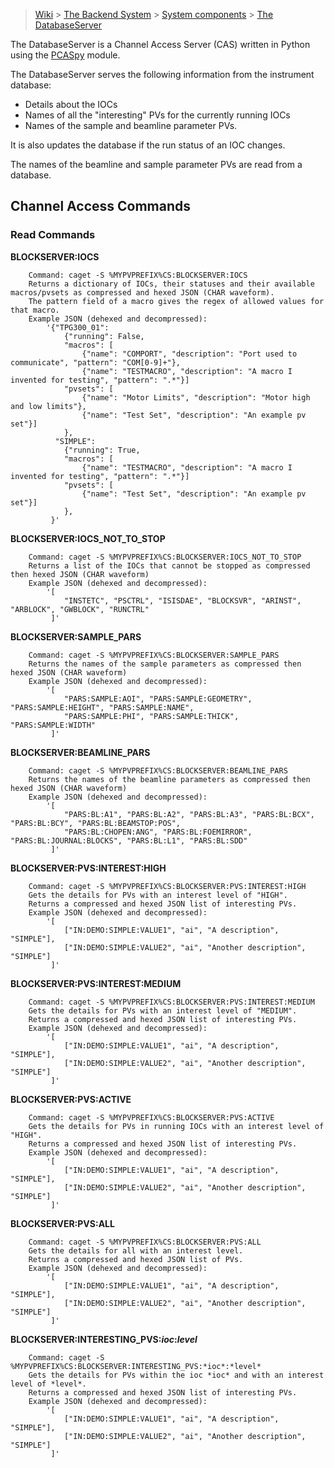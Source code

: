 > [Wiki](Home) > [The Backend System](The-Backend-System) > [System components](System-components) > [The DatabaseServer](The-DatabaseServer) 

The DatabaseServer is a Channel Access Server (CAS) written in Python using the [PCASpy](https://code.google.com/p/pcaspy/) module.

The DatabaseServer serves the following information from the instrument database:

* Details about the IOCs
* Names of all the "interesting" PVs for the currently running IOCs
* Names of the sample and beamline parameter PVs.

It is also updates the database if the run status of an IOC changes.

The names of the beamline and sample parameter PVs are read from a database.

## Channel Access Commands ##

### Read Commands ###

**BLOCKSERVER:IOCS**

```
    Command: caget -S %MYPVPREFIX%CS:BLOCKSERVER:IOCS
    Returns a dictionary of IOCs, their statuses and their available macros/pvsets as compressed and hexed JSON (CHAR waveform). 
    The pattern field of a macro gives the regex of allowed values for that macro.
    Example JSON (dehexed and decompressed):
        '{"TPG300_01": 
            {"running": False,
			"macros": [
				{"name": "COMPORT", "description": "Port used to communicate", "pattern": "COM[0-9]+"},
				{"name": "TESTMACRO", "description": "A macro I invented for testing", "pattern": ".*"}]
			"pvsets": [
				{"name": "Motor Limits", "description": "Motor high and low limits"},
				{"name": "Test Set", "description": "An example pv set"}]
			},
          "SIMPLE": 
            {"running": True,
			"macros": [
				{"name": "TESTMACRO", "description": "A macro I invented for testing", "pattern": ".*"}]
			"pvsets": [
				{"name": "Test Set", "description": "An example pv set"}]
			},
         }'
```

**BLOCKSERVER:IOCS_NOT_TO_STOP**

```
    Command: caget -S %MYPVPREFIX%CS:BLOCKSERVER:IOCS_NOT_TO_STOP
    Returns a list of the IOCs that cannot be stopped as compressed then hexed JSON (CHAR waveform)
    Example JSON (dehexed and decompressed):
        '[
            "INSTETC", "PSCTRL", "ISISDAE", "BLOCKSVR", "ARINST", "ARBLOCK", "GWBLOCK", "RUNCTRL"
         ]'
```

**BLOCKSERVER:SAMPLE_PARS**

```
    Command: caget -S %MYPVPREFIX%CS:BLOCKSERVER:SAMPLE_PARS
    Returns the names of the sample parameters as compressed then hexed JSON (CHAR waveform)
    Example JSON (dehexed and decompressed):
        '[
            "PARS:SAMPLE:AOI", "PARS:SAMPLE:GEOMETRY", "PARS:SAMPLE:HEIGHT", "PARS:SAMPLE:NAME",
            "PARS:SAMPLE:PHI", "PARS:SAMPLE:THICK", "PARS:SAMPLE:WIDTH"
         ]'
```

**BLOCKSERVER:BEAMLINE_PARS**

```
    Command: caget -S %MYPVPREFIX%CS:BLOCKSERVER:BEAMLINE_PARS
    Returns the names of the beamline parameters as compressed then hexed JSON (CHAR waveform)
    Example JSON (dehexed and decompressed):
        '[
            "PARS:BL:A1", "PARS:BL:A2", "PARS:BL:A3", "PARS:BL:BCX", "PARS:BL:BCY", "PARS:BL:BEAMSTOP:POS",
            "PARS:BL:CHOPEN:ANG", "PARS:BL:FOEMIRROR", "PARS:BL:JOURNAL:BLOCKS", "PARS:BL:L1", "PARS:BL:SDD"
         ]'
```

**BLOCKSERVER:PVS:INTEREST:HIGH**

```
    Command: caget -S %MYPVPREFIX%CS:BLOCKSERVER:PVS:INTEREST:HIGH
    Gets the details for PVs with an interest level of "HIGH".
    Returns a compressed and hexed JSON list of interesting PVs.
    Example JSON (dehexed and decompressed):
        '[
            ["IN:DEMO:SIMPLE:VALUE1", "ai", "A description", "SIMPLE"],
            ["IN:DEMO:SIMPLE:VALUE2", "ai", "Another description", "SIMPLE"]
         ]'
```

**BLOCKSERVER:PVS:INTEREST:MEDIUM**

```
    Command: caget -S %MYPVPREFIX%CS:BLOCKSERVER:PVS:INTEREST:MEDIUM
    Gets the details for PVs with an interest level of "MEDIUM".
    Returns a compressed and hexed JSON list of interesting PVs.
    Example JSON (dehexed and decompressed):
        '[
            ["IN:DEMO:SIMPLE:VALUE1", "ai", "A description", "SIMPLE"],
            ["IN:DEMO:SIMPLE:VALUE2", "ai", "Another description", "SIMPLE"]
         ]'
```

**BLOCKSERVER:PVS:ACTIVE**

```
    Command: caget -S %MYPVPREFIX%CS:BLOCKSERVER:PVS:ACTIVE
    Gets the details for PVs in running IOCs with an interest level of "HIGH".
    Returns a compressed and hexed JSON list of interesting PVs.
    Example JSON (dehexed and decompressed):
        '[
            ["IN:DEMO:SIMPLE:VALUE1", "ai", "A description", "SIMPLE"],
            ["IN:DEMO:SIMPLE:VALUE2", "ai", "Another description", "SIMPLE"]
         ]'
```

**BLOCKSERVER:PVS:ALL**

```
    Command: caget -S %MYPVPREFIX%CS:BLOCKSERVER:PVS:ALL
    Gets the details for all with an interest level.
    Returns a compressed and hexed JSON list of PVs.
    Example JSON (dehexed and decompressed):
        '[
            ["IN:DEMO:SIMPLE:VALUE1", "ai", "A description", "SIMPLE"],
            ["IN:DEMO:SIMPLE:VALUE2", "ai", "Another description", "SIMPLE"]
         ]'
```

**BLOCKSERVER:INTERESTING_PVS:_ioc_:_level_**

```
    Command: caget -S %MYPVPREFIX%CS:BLOCKSERVER:INTERESTING_PVS:*ioc*:*level*
    Gets the details for PVs within the ioc *ioc* and with an interest level of *level*.
    Returns a compressed and hexed JSON list of interesting PVs.
    Example JSON (dehexed and decompressed):
        '[
            ["IN:DEMO:SIMPLE:VALUE1", "ai", "A description", "SIMPLE"],
            ["IN:DEMO:SIMPLE:VALUE2", "ai", "Another description", "SIMPLE"]
         ]'
```		 
